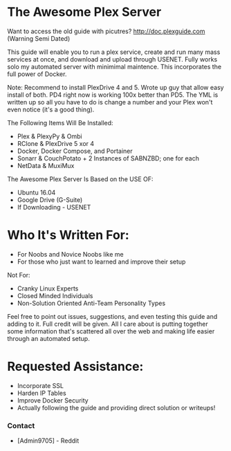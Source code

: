 # The Awesome Plex  Server

Want to access the old guide with picutres? http://doc.plexguide.com (Warning Semi Dated)

This guide will enable you to run a plex service, create and run many mass services at once, and download and upload through USENET.  Fully works solo my automated server with minimimal maintence.  This incorporates the full power of Docker.  

Note: Recommend to install PlexDrive 4 and 5.  Wrote up guy that allow easy install of both. PD4 right now is working 100x better than PD5.  The YML is written up so all you have to do is change a number and your Plex won't even notice (it's a good thing).

The Following Items Will Be Installed:

  - Plex & PlexyPy & Ombi
  - RClone & PlexDrive 5 xor 4
  - Docker, Docker Compose, and Portainer
  - Sonarr & CouchPotato + 2 Instances of SABNZBD; one for each
  - NetData & MuxiMux

The Awesome Plex Server Is Based on the USE OF:

  - Ubuntu 16.04
  - Google Drive (G-Suite)
  - If Downloading - USENET

# Who It's Written For:

  - For Noobs and Novice Noobs like me
  - For those who just want to learned and improve their setup


Not For:
  - Cranky Linux Experts
  - Closed Minded Individuals
  - Non-Solution Oriented Anti-Team Personality Types

Feel free to point out issues, suggestions, and even testing this guide and adding to it.  Full credit will be given.  All I care about is putting together some information that's scattered all over the web and making life easier through an automated setup.

# Requested Assistance:

  - Incorporate SSL
  - Harden IP Tables
  - Improve Docker Security
  - Actually following the guide and providing direct solution or writeups!

### Contact

* [Admin9705] - Reddit


